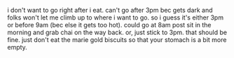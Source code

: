 i don't want to go right after i eat.
can't go after 3pm bec gets dark and folks won't let me climb up to where i want to go.
so i guess it's either 3pm or before 9am (bec else it gets too hot).
could go at 8am post sit in the morning and grab chai on the way back.
or, just stick to 3pm. that should be fine. just don't eat the marie gold biscuits so that your stomach is a bit more empty.